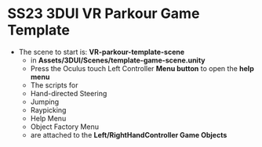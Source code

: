 # SS23 3DUI VR Parkour Game Template

- The scene to start is: **VR-parkour-template-scene**
   - in **Assets/3DUI/Scenes/template-game-scene.unity**
   - Press the Oculus touch Left Controller **Menu button** to open the **help menu** 
   - The scripts for 
    - Hand-directed Steering
    - Jumping 
    - Raypicking
    - Help Menu 
    - Object Factory Menu 
    - are attached to the **Left/RightHandController Game Objects**
